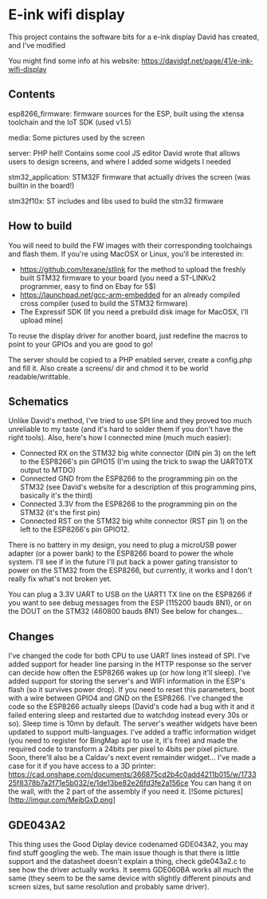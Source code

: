E-ink wifi display
==================

This project contains the software bits for a e-ink display David has created, and I've modified

You might find some info at his website: https://davidgf.net/page/41/e-ink-wifi-display

Contents
--------

esp8266_firmware: firmware sources for the ESP, built using the xtensa toolchain and the IoT SDK (used v1.5)

media: Some pictures used by the screen

server: PHP hell! Contains some cool JS editor David wrote that allows users to design screens, and where I added some widgets I needed

stm32_application: STM32F firmware that actually drives the screen (was builtin in the board!)

stm32f10x: ST includes and libs used to build the stm32 firmware

How to build
------------

You will need to build the FW images with their corresponding toolchaings and flash them.
If you're using MacOSX or Linux, you'll be interested in:
- https://github.com/texane/stlink for the method to upload the freshly built STM32 firmware to your board (you need a ST-LINKv2 programmer, easy to find on Ebay for 5$)
- https://launchpad.net/gcc-arm-embedded for an already compiled cross compiler (used to build the STM32 firmware)
- The Expressif SDK (If you need a prebuild disk image for MacOSX, I'll upload mine)

To reuse the display driver for another board, just redefine the macros to point to your GPIOs and you are good to go!

The server should be copied to a PHP enabled server, create a config.php and fill it. Also create a screens/ dir and chmod it to be world readable/writtable.

Schematics
----------

Unlike David's method, I've tried to use SPI line and they proved too much unreliable to my taste (and it's hard to solder them if you don't have the right tools).
Also, here's how I connected mine (much much easier):
- Connected RX on the STM32 big white connector (DIN pin 3) on the left to the ESP8266's pin GPIO15 (I'm using the trick to swap the UART0TX output to MTDO)
- Connected GND from the ESP8266 to the programming pin on the STM32 (see David's website for a description of this programming pins, basically it's the third)
- Connected 3.3V from the ESP8266 to the programming pin on the STM32 (it's the first pin)
- Connected RST on the STM32 big white connector (RST pin 1) on the left to the ESP8266's pin GPIO12.

There is no battery in my design, you need to plug a microUSB power adapter (or a power bank) to the ESP8266 board to power the whole system. 
I'll see if in the future I'll put back a power gating transistor to power on the STM32 from the ESP8266, but currently, it works and I don't really fix what's not broken yet.

You can plug a 3.3V UART to USB on the UART1 TX line on the ESP8266 if you want to see debug messages from the ESP (115200 bauds 8N1), or on the DOUT on the STM32 (460800 bauds 8N1)
See below for changes...


Changes
-------
I've changed the code for both CPU to use UART lines instead of SPI.
I've added support for header line parsing in the HTTP response so the server can decide how often the ESP8266 wakes up (or how long it'll sleep).
I've added support for storing the server's and WIFI information in the ESP's flash (so it survives power drop). If you need to reset this parameters, boot with a wire between GPIO4 and GND on the ESP8266.
I've changed the code so the ESP8266 actually sleeps (David's code had a bug with it and it failed entering sleep and restarted due to watchdog instead every 30s or so). Sleep time is 10mn by default.
The server's weather widgets have been updated to support multi-languages.
I've added a traffic information widget (you need to register for BingMap api to use it, it's free) and made the required code to transform a 24bits per pixel to 4bits per pixel picture.
Soon, there'll also be a Caldav's next event remainder widget...
I've made a case for it if you have access to a 3D printer: https://cad.onshape.com/documents/366875cd2b4c0add4211b015/w/173325f8378b7a2f71e5b032/e/1de13be82e26fd3fe2a156ce
You can hang it on the wall, with the 2 part of the assembly if you need it.
[!Some pictures][http://imgur.com/MejbGxD.png]
 
 

GDE043A2
--------

This thing uses the Good Diplay device codenamed GDE043A2, you may find stuff googling the web. The main issue though is that there is little support and the datasheet doesn't explain a thing, check gde043a2.c to see how the driver actually works. It seems GDE060BA works all much the same (they seem to be the same device with slightly different pinouts and screen sizes, but same resolution and probably same driver).

